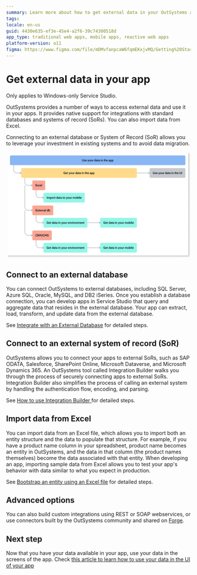 ```yaml
---
summary: Learn more about how to get external data in your OutSystems applications. This article summarizes ways to use external data with OutSystems.
tags:
locale: en-us
guid: 4430e635-ef3e-45e4-a2f6-39c74300518d
app_type: traditional web apps, mobile apps, reactive web apps
platform-version: o11
figma: https://www.figma.com/file/mDMvfanpcaW6fqmEKxjvMQ/Getting%20Started?node-id=2318:1868
---
```


# Get external data in your app

<div class="info" markdown="1">

Only applies to Windows-only Service Studio.

</div>

OutSystems provides a number of ways to access external data and use it in your apps. It provides native support for integrations with standard databases and systems of record (SoRs). You can also import data from Excel. 

Connecting to an external database or System of Record (SoR) allows you to leverage your investment in existing systems and to avoid data migration.

![Diagram illustrating the process of integrating external data into OutSystems applications](images/get-your-data-diag.png "External Data Integration Diagram")

## Connect to an external database

You can connect OutSystems to external databases, including SQL Server, Azure SQL, Oracle, MySQL, and DB2 iSeries. Once you establish a database connection, you can develop apps in Service Studio that query and aggregate data that resides in the external database. Your app can extract, load, transform, and update data from the external database.

See [Integrate with an External Database](../../integration-with-systems/external-database/connect-external-db.md) for detailed steps.

## Connect to an external system of record (SoR)

OutSystems allows you to connect your apps to external SoRs, such as SAP ODATA, Salesforce, SharePoint Online, Microsoft Dataverse, and Microsoft Dynamics 365.  An OutSystems tool called Integration Builder walks you through the process of securely connecting apps to external SoRs. Integration Builder also simplifies the process of calling an external system by handling the authentication flow, encoding, and parsing. 

See [How to use Integration Builder ](../../integration-with-systems/integration-builder/use.md) for detailed steps.

## Import data from Excel

You can import data from an Excel file, which allows you to import both an entity structure and the data to populate that structure. For example, if you have a product name column in your spreadsheet, product name becomes an entity in OutSystems, and the data in that column (the product names themselves) become the data associated with that entity. When developing an app, importing sample data from Excel allows you to test your app's behavior with data similar to what you expect in production. 

See [Bootstrap an entity using an Excel file](../../building-apps/data/excel-bootstrap.md) for detailed steps.

## Advanced options

You can also build custom integrations using REST or SOAP webservices, or use connectors built by the OutSystems community and shared on [Forge](https://www.outsystems.com/forge/).

## Next step

Now that you have your data available in your app, use your data in the screens of the app. Check [this article to learn how to use your data in the UI of your app](replace-data-sauce.md)

